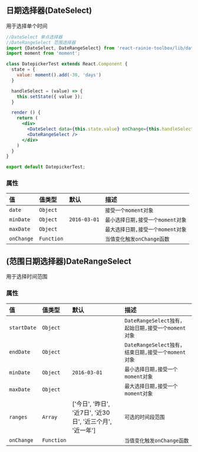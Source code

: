 
## 日期选择器(DateSelect)

用于选择单个时间

```jsx
//DateSelect 单点选择器
//DateRangeSelect 范围选择器
import {DateSelect, DateRangeSelect} from 'react-rainie-toolbox/lib/date_select';
import moment from 'moment';

class DatepickerTest extends React.Component {
  state = {
    value: moment().add(-30, 'days')
  }

  handleSelect = (value) => {
    this.setState({ value });
  }

  render () {
    return (
      <div>
        <DateSelect data={this.state.value} onChange={this.handleSelect} />
        <DateRangeSelect />
      </div>
    )
  }
}

export default DatepickerTest;
```

### 属性

| 值            | 值类型        | 默认     | 描述|
|:-----         |:-----       |:-----         |:-----|
| `date`        | `Object`    |               | `接受一个moment对象`             |
| `minDate`     | `Object`    | `2016-03-01`  | `最小选择日期,接受一个moment对象`                   |
| `maxDate`     | `Object`    |               | `最大选择日期,接受一个moment对象`                   |
| `onChange`    | `Function`  |               | `当值变化触发onChange函数`       |



## (范围日期选择器)DateRangeSelect

用于选择时间范围

### 属性

| 值            | 值类型        | 默认     | 描述|
|:-----         |:-----       |:-----         |:-----|
| `startDate`   | `Object`    |               | `DateRangeSelect独有，起始日期,接受一个moment对象`  |
| `endDate`     | `Object`    |               | `DateRangeSelect独有，结束日期,接受一个moment对象`  |
| `minDate`     | `Object`    | `2016-03-01`  | `最小选择日期,接受一个moment对象`                   |
| `maxDate`     | `Object`    |               | `最大选择日期,接受一个moment对象`                   |
| `ranges`      | `Array`     |  ['今日', '昨日', '近7日', '近30日', '近三个月', '近一年']           | `可选的时间段范围`         |
| `onChange`    | `Function`  |               | `当值变化触发onChange函数`                         |
